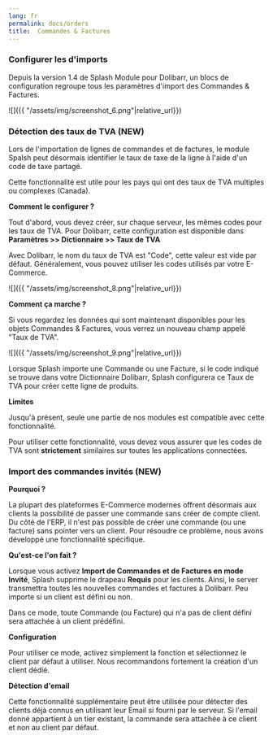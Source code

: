 ```yaml
---
lang: fr
permalink: docs/orders
title:  Commandes & Factures
---
```



### Configurer les d'imports

Depuis la version 1.4 de Splash Module pour Dolibarr, un blocs de configuration regroupe tous les paramètres d'import des Commandes & Factures.

![]({{ "/assets/img/screenshot_6.png"|relative_url}})

### Détection des taux de TVA (NEW) 

Lors de l'importation de lignes de commandes et de factures, le module Spalsh peut désormais identifier le taux de taxe de la ligne à l'aide d'un code de taxe partagé.

Cette fonctionnalité est utile pour les pays qui ont des taux de TVA multiples ou complexes (Canada).

**Comment le configurer ?**
  
Tout d'abord, vous devez créer, sur chaque serveur, les mêmes codes pour les taux de TVA. Pour Dolibarr, cette configuration est disponible dans **Paramètres >> Dictionnaire >> Taux de TVA**

Avec Dolibarr, le nom du taux de TVA est "Code", cette valeur est vide par défaut. Généralement, vous pouvez utiliser les codes utilisés par votre E-Commerce.

![]({{ "/assets/img/screenshot_8.png"|relative_url}})

**Comment ça marche ?**

Si vous regardez les données qui sont maintenant disponibles pour les objets Commandes & Factures, vous verrez un nouveau champ appelé "Taux de TVA".

![]({{ "/assets/img/screenshot_9.png"|relative_url}})

Lorsque Splash importe une Commande ou une Facture, si le code indiqué se trouve dans votre Dictionnaire Dolibarr, Splash configurera ce Taux de TVA pour créer cette ligne de produits.

**Limites**

Jusqu'à présent, seule une partie de nos modules est compatible avec cette fonctionnalité.

Pour utiliser cette fonctionnalité, vous devez vous assurer que les codes de TVA sont **strictement** similaires sur toutes les applications connectées.


### Import des commandes invités (NEW)

**Pourquoi ?**

La plupart des plateformes E-Commerce modernes offrent désormais aux clients la possibilité de passer une commande sans créer de compte client.
Du côté de l'ERP, il n'est pas possible de créer une commande (ou une facture) sans pointer vers un client.
Pour résoudre ce problème, nous avons développé une fonctionnalité spécifique.

**Qu'est-ce l'on fait ?**

Lorsque vous activez **Import de Commandes et de Factures en mode Invité**, Splash supprime le drapeau **Requis** pour les clients. 
Ainsi, le server transmettra toutes les nouvelles commandes et factures à Dolibarr.
Peu importe si un client est défini ou non.

Dans ce mode, toute Commande (ou Facture) qui n'a pas de client défini sera attachée à un client prédéfini.

**Configuration**

Pour utiliser ce mode, activez simplement la fonction et sélectionnez le client par défaut à utiliser. Nous recommandons fortement la création d'un client dédié.

**Détection d'email**

Cette fonctionnalité supplémentaire peut être utilisée pour détecter des clients déjà connus en utilisant leur Email si fourni par le serveur.
Si l'email donné appartient à un tier existant, la commande sera attachée à ce client et non au client par défaut.